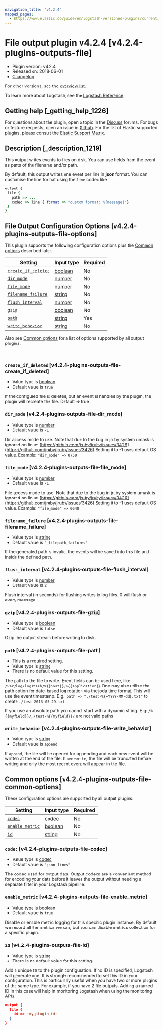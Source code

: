 ```yaml
---
navigation_title: "v4.2.4"
mapped_pages:
  - https://www.elastic.co/guide/en/logstash-versioned-plugins/current/v4.2.4-plugins-outputs-file.html
---
```


# File output plugin v4.2.4 [v4.2.4-plugins-outputs-file]


* Plugin version: v4.2.4
* Released on: 2018-06-01
* [Changelog](https://github.com/logstash-plugins/logstash-output-file/blob/v4.2.4/CHANGELOG.md)

For other versions, see the [overview list](output-file-index.md).

To learn more about Logstash, see the [Logstash Reference](logstash://reference/index.md).

## Getting help [_getting_help_1226]

For questions about the plugin, open a topic in the [Discuss](http://discuss.elastic.co) forums. For bugs or feature requests, open an issue in [Github](https://github.com/logstash-plugins/logstash-output-file). For the list of Elastic supported plugins, please consult the [Elastic Support Matrix](https://www.elastic.co/support/matrix#matrix_logstash_plugins).


## Description [_description_1219]

This output writes events to files on disk. You can use fields from the event as parts of the filename and/or path.

By default, this output writes one event per line in **json** format. You can customise the line format using the `line` codec like

```ruby
output {
 file {
   path => ...
   codec => line { format => "custom format: %{message}"}
 }
}
```


## File Output Configuration Options [v4.2.4-plugins-outputs-file-options]

This plugin supports the following configuration options plus the [Common options](v4-2-4-plugins-outputs-file.md#v4.2.4-plugins-outputs-file-common-options) described later.

| Setting | Input type | Required |
| --- | --- | --- |
| [`create_if_deleted`](v4-2-4-plugins-outputs-file.md#v4.2.4-plugins-outputs-file-create_if_deleted) | [boolean](logstash://reference/configuration-file-structure.md#boolean) | No |
| [`dir_mode`](v4-2-4-plugins-outputs-file.md#v4.2.4-plugins-outputs-file-dir_mode) | [number](logstash://reference/configuration-file-structure.md#number) | No |
| [`file_mode`](v4-2-4-plugins-outputs-file.md#v4.2.4-plugins-outputs-file-file_mode) | [number](logstash://reference/configuration-file-structure.md#number) | No |
| [`filename_failure`](v4-2-4-plugins-outputs-file.md#v4.2.4-plugins-outputs-file-filename_failure) | [string](logstash://reference/configuration-file-structure.md#string) | No |
| [`flush_interval`](v4-2-4-plugins-outputs-file.md#v4.2.4-plugins-outputs-file-flush_interval) | [number](logstash://reference/configuration-file-structure.md#number) | No |
| [`gzip`](v4-2-4-plugins-outputs-file.md#v4.2.4-plugins-outputs-file-gzip) | [boolean](logstash://reference/configuration-file-structure.md#boolean) | No |
| [`path`](v4-2-4-plugins-outputs-file.md#v4.2.4-plugins-outputs-file-path) | [string](logstash://reference/configuration-file-structure.md#string) | Yes |
| [`write_behavior`](v4-2-4-plugins-outputs-file.md#v4.2.4-plugins-outputs-file-write_behavior) | [string](logstash://reference/configuration-file-structure.md#string) | No |

Also see [Common options](v4-2-4-plugins-outputs-file.md#v4.2.4-plugins-outputs-file-common-options) for a list of options supported by all output plugins.

 

### `create_if_deleted` [v4.2.4-plugins-outputs-file-create_if_deleted]

* Value type is [boolean](logstash://reference/configuration-file-structure.md#boolean)
* Default value is `true`

If the configured file is deleted, but an event is handled by the plugin, the plugin will recreate the file. Default ⇒ true


### `dir_mode` [v4.2.4-plugins-outputs-file-dir_mode]

* Value type is [number](logstash://reference/configuration-file-structure.md#number)
* Default value is `-1`

Dir access mode to use. Note that due to the bug in jruby system umask is ignored on linux: [https://github.com/jruby/jruby/issues/3426](https://github.com/jruby/jruby/issues/3426) Setting it to -1 uses default OS value. Example: `"dir_mode" => 0750`


### `file_mode` [v4.2.4-plugins-outputs-file-file_mode]

* Value type is [number](logstash://reference/configuration-file-structure.md#number)
* Default value is `-1`

File access mode to use. Note that due to the bug in jruby system umask is ignored on linux: [https://github.com/jruby/jruby/issues/3426](https://github.com/jruby/jruby/issues/3426) Setting it to -1 uses default OS value. Example: `"file_mode" => 0640`


### `filename_failure` [v4.2.4-plugins-outputs-file-filename_failure]

* Value type is [string](logstash://reference/configuration-file-structure.md#string)
* Default value is `"_filepath_failures"`

If the generated path is invalid, the events will be saved into this file and inside the defined path.


### `flush_interval` [v4.2.4-plugins-outputs-file-flush_interval]

* Value type is [number](logstash://reference/configuration-file-structure.md#number)
* Default value is `2`

Flush interval (in seconds) for flushing writes to log files. 0 will flush on every message.


### `gzip` [v4.2.4-plugins-outputs-file-gzip]

* Value type is [boolean](logstash://reference/configuration-file-structure.md#boolean)
* Default value is `false`

Gzip the output stream before writing to disk.


### `path` [v4.2.4-plugins-outputs-file-path]

* This is a required setting.
* Value type is [string](logstash://reference/configuration-file-structure.md#string)
* There is no default value for this setting.

The path to the file to write. Event fields can be used here, like `/var/log/logstash/%{{host}}/%{{application}}` One may also utilize the path option for date-based log rotation via the joda time format. This will use the event timestamp. E.g.: `path => "./test-%{+YYYY-MM-dd}.txt"` to create `./test-2013-05-29.txt`

If you use an absolute path you cannot start with a dynamic string. E.g: `/%{{myfield}}/`, `/test-%{{myfield}}/` are not valid paths


### `write_behavior` [v4.2.4-plugins-outputs-file-write_behavior]

* Value type is [string](logstash://reference/configuration-file-structure.md#string)
* Default value is `append`

If `append`, the file will be opened for appending and each new event will be written at the end of the file. If `overwrite`, the file will be truncated before writing and only the most recent event will appear in the file.



## Common options [v4.2.4-plugins-outputs-file-common-options]

These configuration options are supported by all output plugins:

| Setting | Input type | Required |
| --- | --- | --- |
| [`codec`](v4-2-4-plugins-outputs-file.md#v4.2.4-plugins-outputs-file-codec) | [codec](logstash://reference/configuration-file-structure.md#codec) | No |
| [`enable_metric`](v4-2-4-plugins-outputs-file.md#v4.2.4-plugins-outputs-file-enable_metric) | [boolean](logstash://reference/configuration-file-structure.md#boolean) | No |
| [`id`](v4-2-4-plugins-outputs-file.md#v4.2.4-plugins-outputs-file-id) | [string](logstash://reference/configuration-file-structure.md#string) | No |

### `codec` [v4.2.4-plugins-outputs-file-codec]

* Value type is [codec](logstash://reference/configuration-file-structure.md#codec)
* Default value is `"json_lines"`

The codec used for output data. Output codecs are a convenient method for encoding your data before it leaves the output without needing a separate filter in your Logstash pipeline.


### `enable_metric` [v4.2.4-plugins-outputs-file-enable_metric]

* Value type is [boolean](logstash://reference/configuration-file-structure.md#boolean)
* Default value is `true`

Disable or enable metric logging for this specific plugin instance. By default we record all the metrics we can, but you can disable metrics collection for a specific plugin.


### `id` [v4.2.4-plugins-outputs-file-id]

* Value type is [string](logstash://reference/configuration-file-structure.md#string)
* There is no default value for this setting.

Add a unique `ID` to the plugin configuration. If no ID is specified, Logstash will generate one. It is strongly recommended to set this ID in your configuration. This is particularly useful when you have two or more plugins of the same type. For example, if you have 2 file outputs. Adding a named ID in this case will help in monitoring Logstash when using the monitoring APIs.

```json
output {
  file {
    id => "my_plugin_id"
  }
}
```
